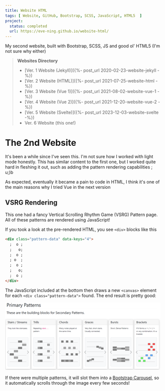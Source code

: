 ```yaml
---
title: Website HTML
tags: [ Website, GitHub, Bootstrap, SCSS, JavaScript, HTML5  ]
project:
  status: completed
  url: https://eve-ning.github.io/website-html/
---
```


My second website, built with Bootstrap, SCSS, JS and good ol' HTML5 (I'm not
sure why either)

<!--more-->

> **Websites Directory**
> - [Ver. 1 Website (Jekyll)]({%- post_url 2020-02-23-website-jekyll -%})
> - [Ver. 2 Website (HTML)]({%- post_url 2021-07-25-website-html -%})
> - [Ver. 3 Website (Vue 1)]({%- post_url 2021-08-02-website-vue-1 -%})
> - [Ver. 4 Website (Vue 2)]({%- post_url 2021-12-20-website-vue-2 -%})
> - [Ver. 5 Website (Svelte)]({%- post_url 2023-12-03-website-svelte -%})
> - Ver. 6 Website (this one!)

# The 2nd Website

It's been a while since I've seen this. I'm not sure how I worked with light
mode honestly. This has similar content to the first one, but I worked quite
hard in fleshing it out, such as adding the pattern rendering capabilities
; u;)b

As expected, eventually it became a pain to code in HTML, I think it's one of
the main reasons why I tried Vue in the next version

## VSRG Rendering

This one had a fancy Vertical Scrolling Rhythm Game (VSRG) Pattern page. All
of these patterns are rendered using JavaScript!

If you took a look at the pre-rendered HTML, you see `<div>` blocks like this

```html
<div class="pattern-data" data-keys="4">
  ;  o ;
  ;   o;
  ;  o ;
  ; o  ;
  ;  o ;
  ;   o;
  ;  o ;
</div>
```

The JavaScript included at the bottom then draws a new `<canvas>` element for
each `<div class="pattern-data">` found. The end result is pretty good:

![image](/assets/images/posts/2021-07-25-website-html/img.png)

If there were multiple patterns, it will slot them into a
[Bootstrap Carousel](https://getbootstrap.com/docs/4.0/components/carousel/),
so it automatically scrolls through the image every few seconds!
